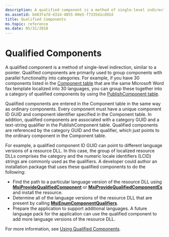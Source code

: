 ```yaml
---
description: A qualified component is a method of single-level indirection, similar to a pointer.
ms.assetid: b483fa7d-d31d-4855-89e5-f733541cd92d
title: Qualified Components
ms.topic: reference
ms.date: 05/31/2018
---
```


# Qualified Components

A qualified component is a method of single-level indirection, similar to a pointer. Qualified components are primarily used to group components with parallel functionality into categories. For example, if you have 30 components listed in the [Component table](component-table.md) that are the same Microsoft Word fax template localized into 30 languages, you can group these together into a category of qualified components by using the [PublishComponent table](publishcomponent-table.md).

Qualified components are entered in the Component table in the same way as ordinary components. Every component must have a unique component ID GUID and component identifier specified in the Component table. In addition, qualified components are associated with a category GUID and a text-string qualifier in the PublishComponent table. Qualified components are referenced by the category GUID and the qualifier, which just points to the ordinary component in the Component table.

For example, a qualified component ID GUID can point to different language versions of a resource DLL. In this case, the group of localized resource DLLs comprises the category and the numeric locale identifiers (LCID) strings are commonly used as the qualifiers. A developer could author an installation package that uses these qualified components to do the following:

-   Find the path to a particular language version of the resource DLL using [**MsiProvideQualifiedComponent**](/windows/desktop/api/Msi/nf-msi-msiprovidequalifiedcomponenta) or [**MsiProvideQualifiedComponentEx**](/windows/desktop/api/Msi/nf-msi-msiprovidequalifiedcomponentexa) and install the resource.
-   Determine all of the language versions of the resource DLL that are present by calling [**MsiEnumComponentQualifiers**](/windows/desktop/api/Msi/nf-msi-msienumcomponentqualifiersa).
-   Prepare the application to support additional languages. A future language pack for the application can use the qualified component to add more language versions of the resource DLL.

For more information, see [Using Qualified Components](using-qualified-components.md).

 

 



